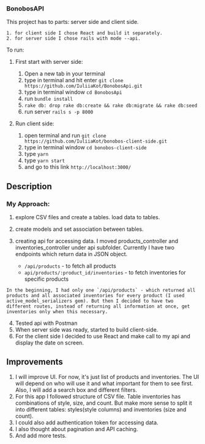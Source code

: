 ### BonobosAPI

This project has to parts: server side and client side.

    1. for client side I chose React and build it separately.
    2. for server side I chose rails with mode --api.

To run:
1. First start with server side:

    1. Open a new tab in your terminal
    2. type in terminal and hit enter `git clone https://github.com/IuliiaKot/BonobosApi.git`
    3. type in terminal window `cd BonobosApi`
    4. run `bundle install`
    5. `rake db: drop rake db:create && rake db:migrate && rake db:seed`
    6. run server `rails s -p 8000`

2. Run client side:

    1. open terminal and run `git clone https://github.com/IuliiaKot/bonobos-client-side.git`
    2. type in terminal window `cd bonobos-client-side`
    3. type `yarn`
    4. type `yarn start`
    5. and go to this link `http://localhost:3000/`


  ## Description

  ### My Approach:
  1. explore CSV files and create a tables. load data to tables.
  2. create models and set association between tables.
  3. creating api for accessing data. I moved products_controller and inventories_controller under api subfolder. Currently I have two endpoints which return data in JSON object.
  
      - `/api/products` - to fetch all products
      - `api/products/:product_id/inventories` - to fetch inventories for specific products

    In the beginning, I had only one `/api/products` - which returned all products and all associated inventories for every product (I used active_model_serializers gem). But then I decided to have two different routes, instead of returning all information at once, get inventories only when this necessary.
    
  4. Tested api with Postman
  5. When server side was ready, started to build client-side.
  6. For the client side I decided to use React and make call to my api and display the date on screen.


  ## Improvements
  1. I will improve UI. For now, it's just list of products and inventories. The UI will depend on who will use it and what important for them to see first. Also, I will add a search box and different filters.
  2. For this app I followed structure of CSV file. Table inventories has combinations of style, size, and count. But make more sense to split it into different tables: styles(style columns) and inventories (size and count).
  3. I could also add authentication token for accessing data.
  4. I also thought about pagination and API caching.
  5. And add more tests.  
